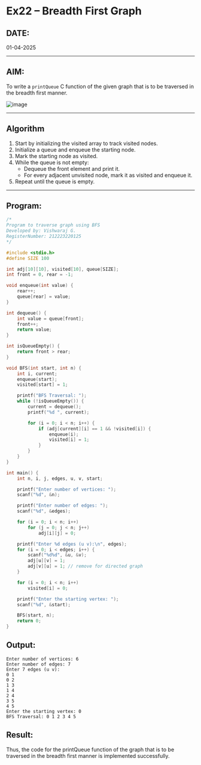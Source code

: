 # Ex22 – Breadth First Graph

## DATE:
01-04-2025

---

## AIM:
To write a `printQueue` C function of the given graph that is to be traversed in the breadth first manner.

![image](https://github.com/user-attachments/assets/f483f48c-6af0-4027-a993-01c108a50933)

---

## Algorithm

1. Start by initializing the visited array to track visited nodes.
2. Initialize a queue and enqueue the starting node.
3. Mark the starting node as visited.
4. While the queue is not empty:
   - Dequeue the front element and print it.
   - For every adjacent unvisited node, mark it as visited and enqueue it.
5. Repeat until the queue is empty.

---

## Program:

```c
/*
Program to traverse graph using BFS
Developed by: Vishwaraj G.
RegisterNumber: 212223220125
*/

#include <stdio.h>
#define SIZE 100

int adj[10][10], visited[10], queue[SIZE];
int front = 0, rear = -1;

void enqueue(int value) {
    rear++;
    queue[rear] = value;
}

int dequeue() {
    int value = queue[front];
    front++;
    return value;
}

int isQueueEmpty() {
    return front > rear;
}

void BFS(int start, int n) {
    int i, current;
    enqueue(start);
    visited[start] = 1;

    printf("BFS Traversal: ");
    while (!isQueueEmpty()) {
        current = dequeue();
        printf("%d ", current);

        for (i = 0; i < n; i++) {
            if (adj[current][i] == 1 && !visited[i]) {
                enqueue(i);
                visited[i] = 1;
            }
        }
    }
}

int main() {
    int n, i, j, edges, u, v, start;

    printf("Enter number of vertices: ");
    scanf("%d", &n);

    printf("Enter number of edges: ");
    scanf("%d", &edges);

    for (i = 0; i < n; i++)
        for (j = 0; j < n; j++)
            adj[i][j] = 0;

    printf("Enter %d edges (u v):\n", edges);
    for (i = 0; i < edges; i++) {
        scanf("%d%d", &u, &v);
        adj[u][v] = 1;
        adj[v][u] = 1; // remove for directed graph
    }

    for (i = 0; i < n; i++)
        visited[i] = 0;

    printf("Enter the starting vertex: ");
    scanf("%d", &start);

    BFS(start, n);
    return 0;
}
```
## Output:
```
Enter number of vertices: 6
Enter number of edges: 7
Enter 7 edges (u v):
0 1
0 2
1 3
1 4
2 4
3 5
4 5
Enter the starting vertex: 0
BFS Traversal: 0 1 2 3 4 5
```
## Result:
Thus, the code for the printQueue function of the graph that is to be traversed in the breadth first manner is implemented successfully.
